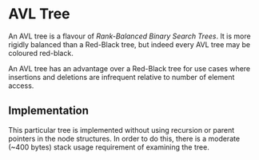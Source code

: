 
# AVL Tree

An AVL tree is a flavour of _Rank-Balanced Binary Search Trees_.
It is more rigidly balanced than a Red-Black tree, but indeed every AVL tree may be
coloured red-black.

An AVL tree has an advantage over a Red-Black tree for use cases where insertions
and deletions are infrequent relative to number of element access.

## Implementation

This particular tree is implemented without using recursion or parent pointers in
the node structures. In order to do this, there is a moderate (~400 bytes) stack usage requirement 
of examining the tree.


